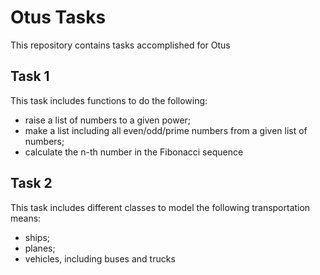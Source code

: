 # Otus Tasks
This repository contains tasks accomplished for Otus

## Task 1
This task includes functions to do the following:
- raise a list of numbers to a given power;
- make a list including all even/odd/prime numbers from a given list of numbers;
- calculate the n-th number in the Fibonacci sequence

## Task 2
This task includes different classes to model the following transportation means:
- ships;
- planes;
- vehicles, including buses and trucks

